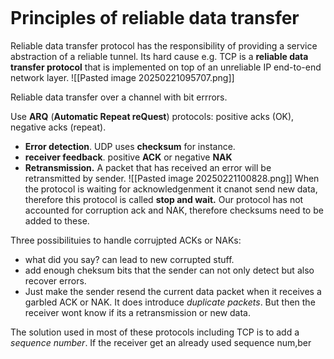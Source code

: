 ```table-of-contents
```
# Principles of reliable data transfer
Reliable data transfer protocol has the responsibility of providing a service abstraction of a reliable tunnel. Its hard cause e.g. TCP is a **reliable data transfer protocol** that is implemented on top of an unreliable IP end-to-end network layer.
![[Pasted image 20250221095707.png]]

Reliable data transfer over a channel with bit errrors.

Use **ARQ** (**Automatic Repeat reQuest**) protocols: positive acks (OK), negative acks (repeat).
- **Error detection**. UDP uses **checksum** for instance. 
- **receiver feedback**. positive **ACK** or  negative **NAK**
- **Retransmission.** A packet that has received an error will be retransmitted by sender.
![[Pasted image 20250221100828.png]]
When the protocol is waiting for acknowledgenment it cnanot send new data, therefore this protocol is called **stop and wait.** 
Our protocol has not accounted for corruption ack and NAK, therefore checksums need to be added to these.

Three possibilituies to handle corrujpted ACKs or NAKs:
- what did you say? can lead to new corrupted stuff. 
- add enough cheksum bits that the sender can not only detect but also recover errors.
- Just make the sender resend the current data packet when it receives a garbled ACK or NAK. It does introduce *duplicate packets*. But then the receiver wont know if its a retransmission or new data. 

The solution used in most of these protocols including TCP is to add a *sequence number*. If the receiver get an already used sequence num,ber